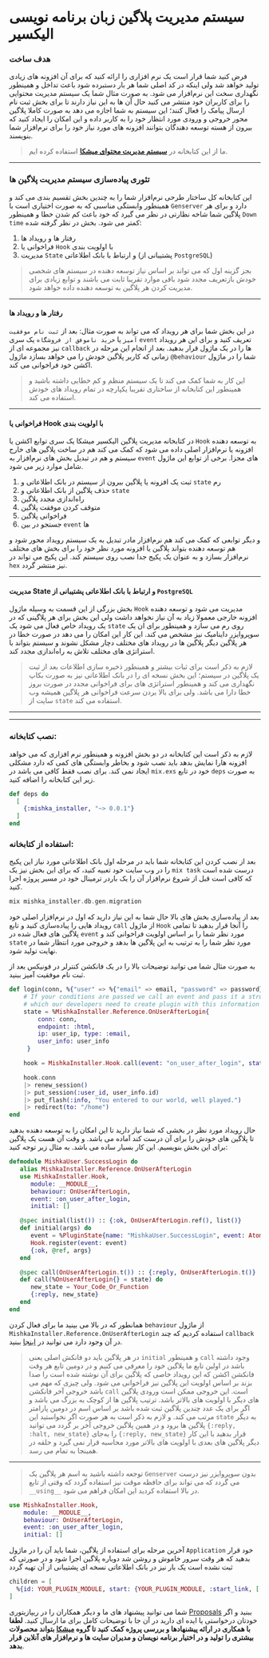 # سیستم مدیریت پلاگین زبان برنامه نویسی الیکسیر

### هدف ساخت
فرض کنید شما قرار است یک نرم افزاری را ارائه کنید که برای آن افزونه های زیادی تولید خواهد شد ولی اینکه در کد اصلی شما هر بار دستبرده شود باعث تداخل و همینطور نگهداری سخت این نرم‌افزار می شود. به صورت مثال شما یک سیستم مدیریت محتوایی را برای کاربران خود منتشر می کنید حال آن ها به این نیاز دارند تا برای بخش ثبت نام ارسال پیامک را فعال کنند؛ این سیستم به شما اجازه می دهد به صورت کاملا پلاگین محور خروجی و ورودی مورد انتظار خود را به کاربر داده  و این امکان را ایجاد کنید که بیرون از هسته توسعه دهندگان بتوانند افزونه های مورد نیاز خود را برای نرم‌افزار شما بنویسند.
> ما از این کتابخانه در [**سیستم مدیریت محتوای میشکا**](https://github.com/mishka-group/mishka-cms) استفاده کرده ایم.

---
### تئوری پیاده‌سازی سیستم مدیریت پلاگین ها
این کتابخانه کل ساختار طرحی نرم‌افزار شما را به چندین بخش تقسیم بندی می کند و همینطور وابستگی مناسبی که به صورت اختیاری است با `Genserver` دارد و برای هر پلاگین شما شاخه نظارتی در نظر می گیرد که خود باعث کم شدن خطا و همینطور `Down time` کمتر می شود. بخش در نظر گرفته شده:

1. رفتار ها و رویداد ها
2. فراخوانی یا `Hook` با اولویت بندی
3. مدیریت `State` و ارتباط با بانک اطلاعاتی (پشتیبانی از `PostgreSQL`)

> بجز گزینه اول که می تواند بر اساس نیاز توسعه دهنده در سیستم های شخصی خودش بازتعریف مجدد شود باقی موارد  تقریبا ثابت می باشند و توابع زیادی برای مدیریت کردن هر پلاگین به توسعه دهنده داده خواهد شود.

---

#### رفتار ها و رویداد ها
در این بخش شما برای هر رویداد که می تواند به صورت مثال: بعد از `ثبت نام موفقیت آمیز` یا `خرید ناموفق از فروشگاه` یک سری `event` تعریف کنید و برای این هر رویداد نیز مجموعه ای از `callback` ها را در یک ماژول قرار بدهید. بعد از انجام این مرحله در زمانی که کاربر پلاگین خودش را می خواهد بسازد ماژول `@behaviour` شما را در ماژول اکشن خود فراخوانی می کند.
> این کار به شما کمک می کند تا یک سیستم منظم و کم خطایی داشته باشید و همینطور این کتابخانه از ساختاری تقریبا یکپارچه در تمام رویداد های خودش استفاده می کند.

---

#### فراخوانی یا Hook با اولویت بندی
در کتابخانه مدیریت پلاگین الیکسیر میشکا یک سری توابع اکشن یا `Hook` به توسعه دهنده افزونه یا نرم‌افزار اصلی داده می شود که کمک می کند هم در ساخت پلاگین های خارج سیستم و هم در تبدیل بخش های نرم‌افزار به `event` های مجزا. برخی از توابع این ماژول  شامل موارد زیر می شود.

1. ثبت یک افزونه یا پلاگین بیرون از سیستم در بانک اطلاعاتی و `state` رم
2. حذف پلاگین از بانک اطلاعاتی و `state`
3. راه‌اندازی مجدد پلاگین
4. متوقف کردن موفقت پلاگین
5. فراخوانی پلاگین
6. جستجو در بین `event` ها

و دیگر توابعی که کمک می کند هم نرم‌افزار مادر تبدیل به یک سیستم رویداد محور شود و هم توسعه دهنده بتواند پلاگین یا افزونه مورد نظر خود را برای بخش های مختلف نرم‌افزار بسازد و به عنوان یک پکیج جدا نصب روی سیستم کند. این پکیج می تواند در `hex` نیز منتشر گردد.

---
#### مدیریت State و ارتباط با بانک اطلاعاتی پشتیبانی از `PostgreSQL`

بخش بزرگی از این قسمت به وسیله ماژول `Hook` مدیریت می شود و توسعه دهنده افزونه خارجی معمولا زیاد به آن نیاز نخواهد داشت ولی این بخش برای هر پلاگینی که در یک رویداد خاص فعال می شود یک `state` روی رم می سازد و همینطور برای ان یک سوپروایزر داینامیک نیز مشخص می کند. این کار این امکان را می دهد در صورت خطا در هر پلاگین دیگر پلاگین ها در رویداد های مختلف دچار مشکل نشوند و سیستم بتواند با استراتژی های مختلف تلاش به راه‌اندازی مجدد کند.

> لازم به ذکر است برای ثبات بیشتر و همینطور ذخیره سازی اطلاعات بعد از ثبت یک پلاگین در سیستم؛ این بخش نسخه ای را در بانک اطلاعاتی نیز به صورت بکاپ نگهداری می کند و همینطور استراتژی های برای فراخوانی مجدد در صورت بروز خطا دارا می باشد. ولی برای بالا بردن سرعت فراخوانی هر پلاگین همیشه وب سایت از `state` استفاده می کند.

---
---

### نصب کتابخانه:
لازم به ذکر است این کتابخانه در دو بخش افزونه و همینطور نرم افزاری که می خواهد افزونه هارا نمایش بدهد باید نصب شود و بخاطر وابستگی های کمی که دارد مشکلی ایجاد نمی کند. برای نصب فقط کافی می باشد در `mix.exs` خود در تابع `deps` به صورت زیر این کتابخانه را اضافه کنید.

```elixir
def deps do
  [
    {:mishka_installer, "~> 0.0.1"}
  ]
end
```
### استفاده از کتابخانه:
بعد از نصب کردن این کتابخانه شما باید در مرحله اول بانک اطلاعاتی مورد نیاز این پکیج را در وب سایت خود تعبیه کنید، که برای این بخش نیز یک `mix task` درست شده است که کافی است قبل از شروع نرم‌افزار آن را یک باردر ترمینال خود در مسیر پروژه اجرا کنید. 

```elixir
mix mishka_installer.db.gen.migration
```

بعد از پیاده‌سازی بخش های بالا حال شما به این نیاز دارید که اول در نرم‌افزار اصلی خود رویداد هایی  را پیاده‌سازی کنید و تابع `call` از ماژول `Hook` را آنجا قرار بدهید تا تمامی پلاگین های فعال شده در `event` مورد نظر شما را بر اساس اولویت فراخوانی کند و `state` مورد نظر شما را به ترتیب به این پلاگین ها بدهد و خروجی مورد انتظار شما در نهایت تولید شود.

به صورت مثال شما می توانید توضیحات بالا را در یک فانکشن کنترلر در فونیکس بعد از ثبت نام موفقیت آمیز ببنید.

```elixir
def login(conn, %{"user" => %{"email" => email, "password" => password}} = _params) do
    # If your conditions are passed we call an event and pass it a struct of entries
    # which our developers need to create plugin with this information
    state = %MishkaInstaller.Reference.OnUserAfterLogin{
        conn: conn, 
        endpoint: :html, 
        ip: user_ip, type: :email, 
        user_info: user_info
     }

    hook = MishkaInstaller.Hook.call(event: "on_user_after_login", state: state)

    hook.conn
    |> renew_session()
    |> put_session(:user_id, user_info.id)
    |> put_flash(:info, "You entered to our world, well played.")
    |> redirect(to: "/home")
end
```

حال رویداد مورد نظر در بخشی که شما نیاز دارید تا این امکان را به توسعه دهنده بدهید تا پلاگین های خودش را برای آن درست کند آماده می باشد. و وقت آن هست یک پلاگین برای این بخش بنویسیم. این کار بسیار ساده می باشد. به مثال زیر توجه کنید:

```elixir
defmodule MishkaUser.SuccessLogin do
   alias MishkaInstaller.Reference.OnUserAfterLogin
   use MishkaInstaller.Hook,
      module: __MODULE__,
      behaviour: OnUserAfterLogin,
      event: :on_user_after_login,
      initial: []

   @spec initial(list()) :: {:ok, OnUserAfterLogin.ref(), list()}
   def initial(args) do
      event = %PluginState{name: "MishkaUser.SuccessLogin", event: Atom.to_string(@ref), priority: 1}
      Hook.register(event: event)
      {:ok, @ref, args}
   end

   @spec call(OnUserAfterLogin.t()) :: {:reply, OnUserAfterLogin.t()}
   def call(%OnUserAfterLogin{} = state) do
      new_state = Your_Code_Or_Function
      {:reply, new_state}
   end
end
```

همانطور که در بالا می بینید ما برای فعال کردن `behaviour` از ماژول `MishkaInstaller.Reference.OnUserAfterLogin` استفاده کردیم که چند `callback` در آن وجود دارد می توانید در [اینجا](https://github.com/mishka-group/mishka_installer/blob/master/lib/plugin_manager/event/reference/on_user_after_login.ex) ببنید. 

> در هر پلاگین باید دو فانکش اصلی یعنی `initial` و همینطور `call` وجود داشته باشد در اولین تابع ما پلاگین خود را معرفی می کنیم و در دومین تابع هر وقت فانکشن اکشن که این رویداد خاصی که پلاگین برای آن نوشته شده است را صدا بزند بر اساس اولویت این پلاگین نیز فراخوانی می شود. ولی چیزی که مهم می باشد خروجی آخر فانکشن `call` است. این خروجی ممکن است ورودی پلاگین های دیگر با اولویت های بالاتر باشد. ترتیب پلاگین ها از کوچک به بزرگ می باشد و اگر برای یک عدد چندین پلاگین ثبت شده باشد بر اساس اسم در دومین پارامتر مرتب می کند. و لازم به ذکر است به هر صورت اگر نخواستید این ‍`state` به دیگر پلاگین ها برود و در همین پلاگین خروجی آخر بر گردد می توانید `{:reply, :halt, new_state}` را به‌جای `{:reply, new_state}` قرار بدهید با این کار دیگر پلاگین های بعدی با اولویت های بالاتر مورد محاسبه قرار نمی گیرد و حلقه در همینجا به تمام می رسد.

---

> توجعه داشته باشید به اسم هر پلاگین یک `Genserver` بدون سوپروایزر نیز درست می گردد که می تواند برای حافظه موقت نیز استفاده گردد که وقتی از تابع `__using__` در بالا استفاده کردید این امکان فراهم می شود.

```elixir
use MishkaInstaller.Hook,
    module: __MODULE__,
    behaviour: OnUserAfterLogin,
    event: :on_user_after_login,
    initial: []
```

آخرین مرحله برای استفاده از پلاگین، شما باید آن را در ماژول `Application` خود قرار بدهید که هر وقت سرور خاموش و روشن شد دوباره پلاگین اجرا شود و در صورتی که ثبت نشده است یک بار نیز در بانک اطلاعاتی نسخه ای پشتیبانی از آن تهیه گردد

```elixir
children = [
  %{id: YOUR_PLUGIN_MODULE, start: {YOUR_PLUGIN_MODULE, :start_link, [[]]}}
]
```

شما می توانید پیشنهاد های ما و دیگر همکاران را در ریپازیتوری [Proposals](https://github.com/mishka-group/Proposals) ببنید و اگر خودتان درخواستی یا ایده ای دارید در آن جا با توضیحات کامل برای ما ارسال کنید. **لطفا با همکاری در ارائه پیشنهادها و بررسی پروژه کمک کنید تا گروه [میشکا](https://github.com/mishka-group) بتواند محصولات بیشتری را تولید و در اختیار برنامه نویسان و مدیران سایت ها و نرم‌افزار های آنلاین قرار بدهد**.

